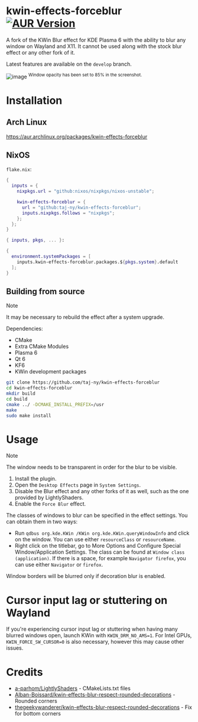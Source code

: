 # kwin-effects-forceblur [![AUR Version](https://img.shields.io/aur/version/kwin-effects-forceblur)](https://aur.archlinux.org/packages/kwin-effects-forceblur)
A fork of the KWin Blur effect for KDE Plasma 6 with the ability to blur any window on Wayland and X11. It cannot be used along with the stock blur effect or any other fork of it.

Latest features are available on the ``develop`` branch.

![image](https://github.com/taj-ny/kwin-effects-forceblur/assets/79316397/5f466c9c-584f-4db3-9a15-57e590a591e0)
<sup>Window opacity has been set to 85% in the screenshot.</sup>

# Installation
## Arch Linux
https://aur.archlinux.org/packages/kwin-effects-forceblur

## NixOS
``flake.nix``:
```nix
{
  inputs = {
    nixpkgs.url = "github:nixos/nixpkgs/nixos-unstable";

    kwin-effects-forceblur = {
      url = "github:taj-ny/kwin-effects-forceblur";
      inputs.nixpkgs.follows = "nixpkgs";
    };
  };
}
```

```nix
{ inputs, pkgs, ... }:

{
  environment.systemPackages = [
    inputs.kwin-effects-forceblur.packages.${pkgs.system}.default
  ];
}
```


## Building from source
> [!NOTE]  
> It may be necessary to rebuild the effect after a system upgrade.

Dependencies:
- CMake
- Extra CMake Modules
- Plasma 6
- Qt 6
- KF6
- KWin development packages

```sh
git clone https://github.com/taj-ny/kwin-effects-forceblur
cd kwin-effects-forceblur
mkdir build
cd build
cmake ../ -DCMAKE_INSTALL_PREFIX=/usr
make
sudo make install
```

# Usage
> [!NOTE]  
> The window needs to be transparent in order for the blur to be visible.

1. Install the plugin.
2. Open the ``Desktop Effects`` page in ``System Settings``.
3. Disable the Blur effect and any other forks of it as well, such as the one provided by LightlyShaders.
4. Enable the ``Force Blur`` effect.

The classes of windows to blur can be specified in the effect settings. You can obtain them in two ways:
  - Run ``qdbus org.kde.KWin /KWin org.kde.KWin.queryWindowInfo`` and click on the window. You can use either ``resourceClass`` or ``resourceName``.
  - Right click on the titlebar, go to More Options and Configure Special Window/Application Settings. The class can be found at ``Window class (application)``. If there is a space, for example ``Navigator firefox``, you can use either ``Navigator`` or ``firefox``.

Window borders will be blurred only if decoration blur is enabled.

# Cursor input lag or stuttering on Wayland
If you're experiencing cursor input lag or stuttering when having many blurred windows open, launch KWin with ``KWIN_DRM_NO_AMS=1``. For Intel GPUs, ``KWIN_FORCE_SW_CURSOR=0`` is also necessary, however this may cause other issues.

# Credits
- [a-parhom/LightlyShaders](https://github.com/a-parhom/LightlyShaders) - CMakeLists.txt files
- [Alban-Boissard/kwin-effects-blur-respect-rounded-decorations](https://github.com/Alban-Boissard/kwin-effects-blur-respect-rounded-decorations) - Rounded corners
- [thegeekywanderer/kwin-effects-blur-respect-rounded-decorations](https://github.com/thegeekywanderer/kwin-effects-blur-respect-rounded-decorations) - Fix for bottom corners
